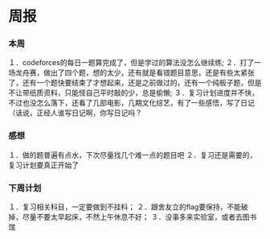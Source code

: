 # 周报

### 本周
１．codeforces的每日一题算完成了，但是学过的算法没怎么继续练;
２．打了一场龙舟赛，做出了四个题，想的太少，还有就是看错题目意思，还是有些太紧张了，还有一个题快要结束了才想起来，还是之前做过的，还有一个纯板子题，但是不让带纸质资料，只能怪自己平时敲的少，总是偷懒;
３．复习计划进度并不快，不过也没怎么落下，还看了几部电影，几期文化综艺，有了一些感悟，写了日记（话说，正经人谁写日记啊，你写日记吗？

### 感想
１．做的题普遍有点水，下次尽量找几个难一点的题目吧
２．复习还是需要的，复习计划要真正开始了

### 下周计划
１．复习相关科目，一定要做到不挂科；
２．跟舍友立的flag要保持，不能破掉，尽量不要太早起床，不然上午休息不好；
３．没事多来实验室，或者去图书馆

